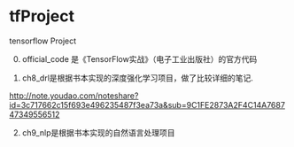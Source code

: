 # tfProject
tensorflow Project

0. official_code 是《TensorFlow实战》（电子工业出版社）的官方代码

1. ch8_drl是根据书本实现的深度强化学习项目，做了比较详细的笔记.

http://note.youdao.com/noteshare?id=3c717662c15f693e496235487f3ea73a&sub=9C1FE2873A2F4C14A768747349556512

2. ch9_nlp是根据书本实现的自然语言处理项目
